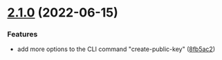 # [2.1.0](https://github.com/alexnitta/faunauth/compare/v2.0.1...v2.1.0) (2022-06-15)


### Features

* add more options to the CLI command "create-public-key" ([8fb5ac2](https://github.com/alexnitta/faunauth/commit/8fb5ac2ac7d004c8f220ab5393b96c9101cabc56))
